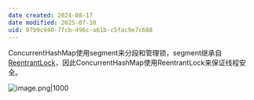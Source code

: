 ```yaml
---
date created: 2024-08-17
date modified: 2025-07-10
uid: 07b9c940-7fcb-496c-a61b-c5fac9e7c688
---
```


ConcurrentHashMap使用segment来分段和管理锁，segment继承自[ReentrantLock](ReentrantLock.md)，因此ConcurrentHashMap使用ReentrantLock来保证线程安全。

![image.png|1000](https://imagehosting4picgo.oss-cn-beijing.aliyuncs.com/imagehosting/fix-dir%2Fpicgo%2Fpicgo-clipboard-images%2F2024%2F08%2F17%2F00-40-36-de8b8811b8d66bdf3adc754872e12546-202408170040997-825441.png)
